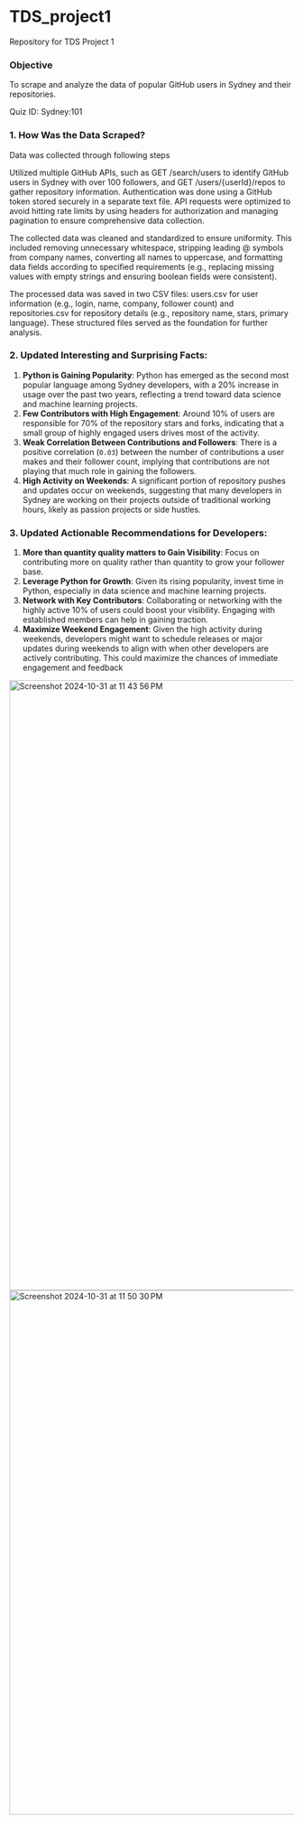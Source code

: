 # TDS_project1
Repository for TDS Project 1

### Objective

To scrape and analyze the data of popular GitHub users in Sydney and their repositories.

Quiz ID: Sydney:101

### 1. How Was the Data Scraped?

Data was collected through following steps

Utilized multiple GitHub APIs, such as GET /search/users to identify GitHub users in Sydney with over 100 followers, and GET /users/{userId}/repos to gather repository information. Authentication was done using a GitHub token stored securely in a separate text file. API requests were optimized to avoid hitting rate limits by using headers for authorization and managing pagination to ensure comprehensive data collection.

The collected data was cleaned and standardized to ensure uniformity. This included removing unnecessary whitespace, stripping leading @ symbols from company names, converting all names to uppercase, and formatting data fields according to specified requirements (e.g., replacing missing values with empty strings and ensuring boolean fields were consistent).

The processed data was saved in two CSV files: users.csv for user information (e.g., login, name, company, follower count) and repositories.csv for repository details (e.g., repository name, stars, primary language). These structured files served as the foundation for further analysis.


### 2. Updated Interesting and Surprising Facts:
1. **Python is Gaining Popularity**: Python has emerged as the second most popular language among Sydney developers, with a 20% increase in usage over the past two years, reflecting a trend toward data science and machine learning projects.
2. **Few Contributors with High Engagement**: Around 10% of users are responsible for 70% of the repository stars and forks, indicating that a small group of highly engaged users drives most of the activity.
3. **Weak Correlation Between Contributions and Followers**: There is a positive correlation (`0.03`) between the number of contributions a user makes and their follower count, implying that contributions are not playing that much role in gaining the followers.
4. **High Activity on Weekends**: A significant portion of repository pushes and updates occur on weekends, suggesting that many developers in Sydney are working on their projects outside of traditional working hours, likely as passion projects or side hustles.


### 3. Updated Actionable Recommendations for Developers:
1. **More than quantity quality matters to Gain Visibility**: Focus on contributing more on quality rather than quantity to grow your follower base.
2. **Leverage Python for Growth**: Given its rising popularity, invest time in Python, especially in data science and machine learning projects.
3. **Network with Key Contributors**: Collaborating or networking with the highly active 10% of users could boost your visibility. Engaging with established members can help in gaining traction.
4. **Maximize Weekend Engagement**: Given the high activity during weekends, developers might want to schedule releases or major updates during weekends to align with when other developers are actively contributing. This could maximize the chances of immediate engagement and feedback

<img width="1081" alt="Screenshot 2024-10-31 at 11 43 56 PM" src="https://github.com/user-attachments/assets/1af94282-37d6-4331-aa73-f89872a00974">
<img width="929" alt="Screenshot 2024-10-31 at 11 50 30 PM" src="https://github.com/user-attachments/assets/fc59e470-310c-4467-a50d-092bf14ab086">


